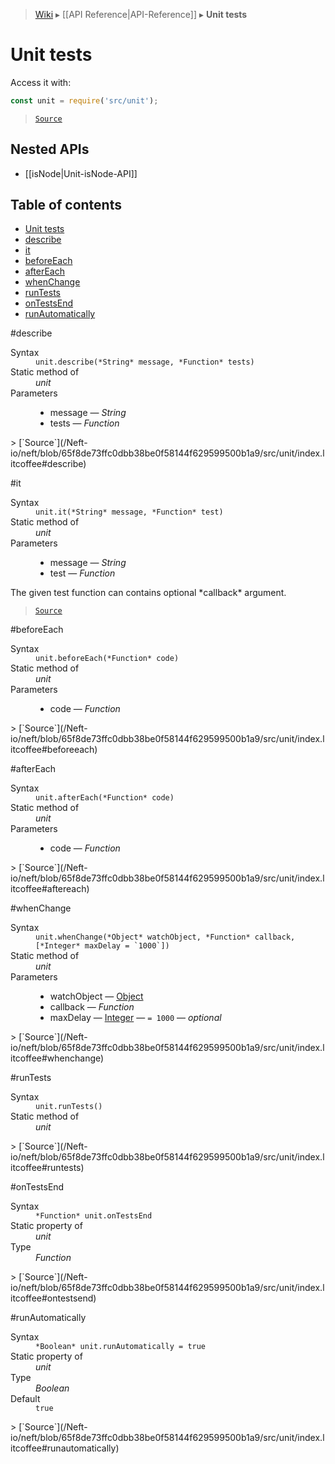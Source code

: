 > [Wiki](Home) ▸ [[API Reference|API-Reference]] ▸ **Unit tests**

# Unit tests

Access it with:
```javascript
const unit = require('src/unit');
```

> [`Source`](/Neft-io/neft/blob/65f8de73ffc0dbb38be0f58144f629599500b1a9/src/unit/index.litcoffee#unit-tests)

## Nested APIs

* [[isNode|Unit-isNode-API]]

## Table of contents
* [Unit tests](#unit-tests)
* [describe](#describe)
* [it](#it)
* [beforeEach](#beforeeach)
* [afterEach](#aftereach)
* [whenChange](#whenchange)
* [runTests](#runtests)
* [onTestsEnd](#ontestsend)
* [runAutomatically](#runautomatically)

#describe
<dl><dt>Syntax</dt><dd><code>unit.describe(&#x2A;String&#x2A; message, &#x2A;Function&#x2A; tests)</code></dd><dt>Static method of</dt><dd><i>unit</i></dd><dt>Parameters</dt><dd><ul><li>message — <i>String</i></li><li>tests — <i>Function</i></li></ul></dd></dl>
> [`Source`](/Neft-io/neft/blob/65f8de73ffc0dbb38be0f58144f629599500b1a9/src/unit/index.litcoffee#describe)

#it
<dl><dt>Syntax</dt><dd><code>unit.it(&#x2A;String&#x2A; message, &#x2A;Function&#x2A; test)</code></dd><dt>Static method of</dt><dd><i>unit</i></dd><dt>Parameters</dt><dd><ul><li>message — <i>String</i></li><li>test — <i>Function</i></li></ul></dd></dl>
The given test function can contains optional *callback* argument.

> [`Source`](/Neft-io/neft/blob/65f8de73ffc0dbb38be0f58144f629599500b1a9/src/unit/index.litcoffee#it)

#beforeEach
<dl><dt>Syntax</dt><dd><code>unit.beforeEach(&#x2A;Function&#x2A; code)</code></dd><dt>Static method of</dt><dd><i>unit</i></dd><dt>Parameters</dt><dd><ul><li>code — <i>Function</i></li></ul></dd></dl>
> [`Source`](/Neft-io/neft/blob/65f8de73ffc0dbb38be0f58144f629599500b1a9/src/unit/index.litcoffee#beforeeach)

#afterEach
<dl><dt>Syntax</dt><dd><code>unit.afterEach(&#x2A;Function&#x2A; code)</code></dd><dt>Static method of</dt><dd><i>unit</i></dd><dt>Parameters</dt><dd><ul><li>code — <i>Function</i></li></ul></dd></dl>
> [`Source`](/Neft-io/neft/blob/65f8de73ffc0dbb38be0f58144f629599500b1a9/src/unit/index.litcoffee#aftereach)

#whenChange
<dl><dt>Syntax</dt><dd><code>unit.whenChange(&#x2A;Object&#x2A; watchObject, &#x2A;Function&#x2A; callback, [&#x2A;Integer&#x2A; maxDelay = `1000`])</code></dd><dt>Static method of</dt><dd><i>unit</i></dd><dt>Parameters</dt><dd><ul><li>watchObject — <a href="/Neft-io/neft/wiki/Utils-API.md#isobject">Object</a></li><li>callback — <i>Function</i></li><li>maxDelay — <a href="/Neft-io/neft/wiki/Utils-API.md#isinteger">Integer</a> — <code>= 1000</code> — <i>optional</i></li></ul></dd></dl>
> [`Source`](/Neft-io/neft/blob/65f8de73ffc0dbb38be0f58144f629599500b1a9/src/unit/index.litcoffee#whenchange)

#runTests
<dl><dt>Syntax</dt><dd><code>unit.runTests()</code></dd><dt>Static method of</dt><dd><i>unit</i></dd></dl>
> [`Source`](/Neft-io/neft/blob/65f8de73ffc0dbb38be0f58144f629599500b1a9/src/unit/index.litcoffee#runtests)

#onTestsEnd
<dl><dt>Syntax</dt><dd><code>&#x2A;Function&#x2A; unit.onTestsEnd</code></dd><dt>Static property of</dt><dd><i>unit</i></dd><dt>Type</dt><dd><i>Function</i></dd></dl>
> [`Source`](/Neft-io/neft/blob/65f8de73ffc0dbb38be0f58144f629599500b1a9/src/unit/index.litcoffee#ontestsend)

#runAutomatically
<dl><dt>Syntax</dt><dd><code>&#x2A;Boolean&#x2A; unit.runAutomatically = true</code></dd><dt>Static property of</dt><dd><i>unit</i></dd><dt>Type</dt><dd><i>Boolean</i></dd><dt>Default</dt><dd><code>true</code></dd></dl>
> [`Source`](/Neft-io/neft/blob/65f8de73ffc0dbb38be0f58144f629599500b1a9/src/unit/index.litcoffee#runautomatically)

